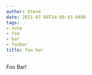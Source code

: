 ```yaml
---
author: Steve
date: 2021-07-08T14:09:43-0400
tags:
- note
- foo
- bar
- foobar
title: foo bar
---
```


Foo Bar!
